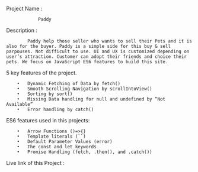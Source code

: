 Project Name :

                Paddy 


Description : 

            Paddy help those seller who wants to sell their Pets and it is also for the buyer. Paddy is a simple side for this buy & sell parpouses. Not difficult to use. UI and UX is customized depending on user’s attraction. Customer can adopt their friends and choice their pets. We focus on JavaScript ES6 features to build this site.
            

5 key features of the project.

        •	Dynamic Fetching of Data by fetch()
        •	Smooth Scrolling Navigation by scrollIntoView()
        •	Sorting by sort()
        •	Missing Data handling for null and undefined by “Not Available”
        •	Error handling by catch()


ES6 features used in this projects:

        •	Arrow Functions ()=>{}
        •	Template literals (``)
        •	Default Parameter Values (error)
        •	The const and let keywords
        •	Promise Handling (fetch, .then(), and .catch())


Live link of this Project :

	
